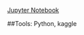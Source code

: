 [Jupyter Notebook](https://drive.google.com/file/d/19howZEkyXPNAs-Vds4etYpM8XcXaFWhL/view?usp=sharing)

##Tools: Python, kaggle
